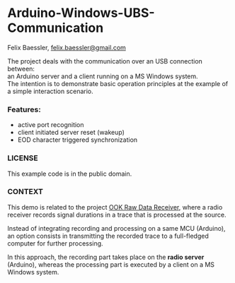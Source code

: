 # Arduino-Windows-UBS-Communication
Felix Baessler, felix.baessler@gmail.com

The project deals with the communication over an USB connection between:<br/>
an Arduino server and a client running on a MS Windows system.<br/>
The intention is to demonstrate basic operation principles at the example 
of a simple interaction scenario.

### Features:

- active port recognition
- client initiated server reset (wakeup)
- EOD character triggered synchronization

### LICENSE

This example code is in the public domain.

### CONTEXT

This demo is related to the project [OOK Raw Data Receiver](https://github.com/ookraw/OOK-Raw-Data-Receiver), 
where a radio receiver records signal durations in a trace 
that is processed at the source.

Instead of integrating recording and processing on a same MCU (Arduino), 
an option consists in transmitting the recorded trace to a full-fledged 
computer for further processing.

In this approach, the recording part takes place on the **radio server** (Arduino), 
whereas the processing part is executed by a client on a MS Windows system.
